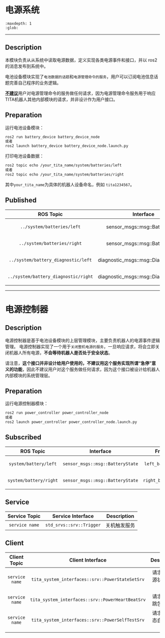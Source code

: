 # 电源系统

```{toctree}
:maxdepth: 1
:glob:
```

------
## Description
本模块负责从从系统中读取电源数据，定义实现各类电源事件和接口，并以 ros2 的消息发布到系统中。

电池设备模块实现了`电池数据的话题`和`电源管理命令的服务`，用户可以订阅电池信息话题完善自己程序的业务逻辑。

<u>**不建议**</u>用户对电源管理命令的服务做任何请求，因为电源管理命令服务用于响应TITA机器人其他内部模块的请求，并非设计作为用户接口。


## Preparation

运行电池设备模块：
```bash
ros2 run battery_device battery_device_node
或者
ros2 launch battery_device battery_device_node.launch.py
```

打印电池设备数据：
```bash
ros2 topic echo /your_tita_name/system/batteries/left
或者
ros2 topic echo /your_tita_name/system/batteries/right
```

其中`your_tita_name`为具体的机器人设备命名，例如 `tita1234567`。


## Published

| ROS Topic |       Interface        | Frame ID | Description |
| :-------: | :--------------------: | :------: | :---------: |
| `../system/batteries/left`  | sensor_msgs::msg::BatteryState |  left_battery_info  |  左侧电池数据 5Hz  |
| `../system/batteries/right`  | sensor_msgs::msg::BatteryState |  right_battery_info  |  右侧电池数据 5Hz |
| `../system/battery_diagnostic/left`  | diagnostic_msgs::msg::DiagnosticArray |  left_battery_diagnostic_info  |  左侧电池诊断数据 5Hz |
| `../system/battery_diagnostic/right`  | diagnostic_msgs::msg::DiagnosticArray |  right_battery_diagnostic_info  |  右侧电池诊断数据 5hz |


---
# 电源控制器

## Description
​	电源控制器是基于电池设备模块的上层管理模块，主要负责机器人的电源事件逻辑管理。
电源控制器实现了一个用于`关闭整机电源的服务`，一旦响应请求，将会立即关闭机器人所有电源，**不会等待机器人是否处于安全状态**。

请注意，**这个接口并非设计给用户使用的，不建议用这个服务实现所谓“急停”意义的功能**，因此不建议用户对这个服务做任何请求，因为这个接口被设计给机器人内部模块的系统管理层。

## Preparation

运行电源控制器模块：
```bash
ros2 run power_controller power_controller_node 
或者
ros2 launch power_controller power_controller_node.launch.py
```


## Subscribed

| ROS Topic |       Interface        | Frame ID | Description |
| :-------: | :--------------------: | :------: | :---------: |
| `system/battery/left`  | `sensor_msgs::msg::BatteryState` |  `left_battery_info`  |  接收左侧电池数据  |
| `system/battery/right`  | `sensor_msgs::msg::BatteryState` |  `right_battery_info`  |  接收右侧电池数据  |

## Service

| Service Topic |   Service Interface    |       Description        |
| :-----------: | :--------------------: | :----------------------: |
| `service name` | `std_srvs::srv::Trigger` |    关机触发服务     |

## Client

| Client Topic |   Client Interface    |       Description        |
| :-----------: | :--------------------: | :----------------------: |
| `service name` | `tita_system_interfaces::srv::PowerStateSetSrv` |    请求设置电源状态客户端     |
| `service name` | `tita_system_interfaces::srv::PowerHeartBeatSrv` |    请求电源心跳包客户端     |
| `service name` | `tita_system_interfaces::srv::PowerSelfTestSrv` |    请求电源状态自检客户端     |

